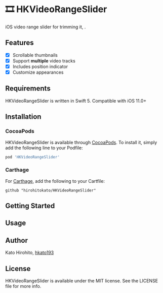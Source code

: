 # 🎞 HKVideoRangeSlider

iOS video range slider for trimming it, .

## Features

- [x] Scrollable thumbnails
- [x] Support **multiple** video tracks
- [x] Includes position indicator
- [x] Customize appearances

## Requirements

HKVideoRangeSlider is written in Swift 5. Compatible with iOS 11.0+

## Installation

### CocoaPods

HKVideoRangeSlider is available through [CocoaPods](https://cocoapods.org/). To install it, simply add the following line to your Podfile:

```rb
pod 'HKVideoRangeSlider'
```

### Carthage

For [Carthage](https://github.com/Carthage/Carthage), add the following to your Cartfile: 

```
github "hirohitokato/HKVideoRangeSlider"
```

## Getting Started

## Usage

## Author

Kato Hirohito, [hkato193](https://twitter.com/hkato193)

## License

HKVideoRangeSlider is available under the MIT license. See the LICENSE file for more info.
